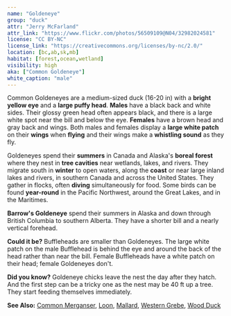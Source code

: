 ```yaml
---
name: "Goldeneye"
group: "duck"
attr: "Jerry McFarland"
attr_link: "https://www.flickr.com/photos/56509109@N04/32982024581"
license: "CC BY-NC"
license_link: "https://creativecommons.org/licenses/by-nc/2.0/"
location: [bc,ab,sk,mb]
habitat: [forest,ocean,wetland]
visibility: high
aka: ["Common Goldeneye"]
white_caption: "male"
---
```

Common Goldeneyes are a medium-sized duck (16-20 in) with a **bright yellow eye** and a **large puffy head**. **Males** have a black back and white sides. Their glossy green head often appears black, and there is a large white spot near the bill and below the eye. **Females** have a brown head and gray back and wings. Both males and females display a **large white patch** on their **wings** when **flying** and their wings make a **whistling sound** as they fly.

Goldeneyes spend their **summers** in Canada and Alaska's **boreal forest** where they nest in **tree cavities** near wetlands, lakes, and rivers. They migrate south in **winter** to open waters, along the **coast** or near large inland lakes and rivers, in southern Canada and across the United States. They gather in flocks, often **diving** simultaneously for food. Some birds can be found **year-round** in the Pacific Northwest, around the Great Lakes, and in the Maritimes.

**Barrow's Goldeneye** spend their summers in Alaska and down through British Columbia to southern Alberta. They have a shorter bill and a nearly vertical forehead. 

**Could it be?** Buffleheads are smaller than Goldeneyes. The large white patch on the male Bufflehead is behind the eye and around the back of the head rather than near the bill. Female Buffleheads have a white patch on their head; female Goldeneyes don't.

**Did you know?** Goldeneye chicks leave the nest the day after they hatch. And the first step can be a tricky one as the nest may be 40 ft up a tree. They start feeding themselves immediately.

<!-- generated, do not edit -->
**See Also:**
[Common Merganser](/birds/commmerg/),
[Loon](/birds/loon/),
[Mallard](/birds/mallard/),
[Western Grebe](/birds/westgrebe/),
[Wood Duck](/birds/woodduck/)
